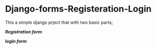 # Django-forms-Registeration-Login
This a simple django prject that with two basic parts;

***Registration form***  

***login form***
